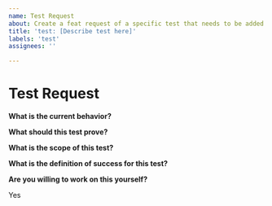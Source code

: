 ```yaml
---
name: Test Request
about: Create a feat request of a specific test that needs to be added.
title: 'test: [Describe test here]'
labels: 'test'
assignees: ''

---
```


# Test Request

**What is the current behavior?**

**What should this test prove?**

**What is the scope of this test?**

**What is the definition of success for this test?**

**Are you willing to work on this yourself?**

Yes
